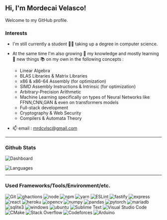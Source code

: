 ## **Hi, I'm Mordecai Velasco!**

Welcome to my GitHub profile.

### **Interests**

- I'm still currently a student :student: taking up a degree in computer science.
- At the same time I'm also growing 🌱 my knowledge and mostly learning :brain: new things :books: on my own in the following concepts :
  - Linear Algebra
  - BLAS Libraries & Matrix Libraries
  - x86 & x86-64 Assembly (for optimization)
  - SIMD Assembly Instructions & Intrinsic (for optimization)
  - Arbitrary-Precision Arithmetic
  - Machine Learning specifically on types of Neural Networks like FFNN,CNN,GAN & even on transformers models
  - Full-stack development
  - Cryptography & Web Security
  - Compilers & Automata Theory

- 📫 email : mrdcvlsc@gmail.com

-----

### **Github Stats**

![Dashboard](https://github-readme-stats.vercel.app/api?username=mrdcvlsc&show_icons=true&theme=default&count_private=true)

![Languages](https://github-readme-stats.vercel.app/api/top-langs/?username=mrdcvlsc&hide=html&layout=compact&langs_count=10&theme=default)

-----

### **Used Frameworks/Tools/Environment/etc.**

![Git](https://img.shields.io/badge/git-%23F05033.svg?style=for-the-badge&logo=git&logoColor=white)
![ghactions](https://img.shields.io/badge/GitHub_Actions-2088FF?style=for-the-badge&logo=github-actions&logoColor=white)
![node](https://img.shields.io/badge/Node.js-339933?style=for-the-badge&logo=nodedotjs&logoColor=white)
![npm](https://img.shields.io/badge/npm-CB3837?style=for-the-badge&logo=npm&logoColor=white)
![yarn](https://img.shields.io/badge/Yarn-2C8EBB?style=for-the-badge&logo=yarn&logoColor=white)
![ESLint](https://img.shields.io/badge/ESLint-4B3263?style=for-the-badge&logo=eslint&logoColor=white)
![fastify](https://img.shields.io/badge/fastify-202020?style=for-the-badge&logo=fastify&logoColor=white)
![express](https://img.shields.io/badge/Express.js-000000?style=for-the-badge&logo=express&logoColor=white)
![react](https://img.shields.io/badge/React-20232A?style=for-the-badge&logo=react&logoColor=61DAFB)
![heroku](https://img.shields.io/badge/Heroku-430098?style=for-the-badge&logo=heroku&logoColor=white)
![opencv](https://img.shields.io/badge/OpenCV-27338e?style=for-the-badge&logo=OpenCV&logoColor=white)
![numpy](https://img.shields.io/badge/Numpy-777BB4?style=for-the-badge&logo=numpy&logoColor=white)
![pandas](https://img.shields.io/badge/Pandas-2C2D72?style=for-the-badge&logo=pandas&logoColor=white)
![pytorch](https://img.shields.io/badge/PyTorch-EE4C2C?style=for-the-badge&logo=PyTorch&logoColor=white)
![mariadb](https://img.shields.io/badge/MariaDB-003545?style=for-the-badge&logo=mariadb&logoColor=white)
![sqlite3](https://img.shields.io/badge/SQLite-07405E?style=for-the-badge&logo=sqlite&logoColor=white)
![windows](https://img.shields.io/badge/Windows-0078D6?style=for-the-badge&logo=windows&logoColor=white)
![ubuntu](https://img.shields.io/badge/Ubuntu-E95420?style=for-the-badge&logo=ubuntu&logoColor=white)
![Sublime Text](https://img.shields.io/badge/sublime_text-%23575757.svg?style=for-the-badge&logo=sublime-text&logoColor=important)
![Visual Studio Code](https://img.shields.io/badge/Visual%20Studio%20Code-0078d7.svg?style=for-the-badge&logo=visual-studio-code&logoColor=white)
![CMake](https://img.shields.io/badge/CMake-%23008FBA.svg?style=for-the-badge&logo=cmake&logoColor=white)
![Stack Overflow](https://img.shields.io/badge/-Stackoverflow-FE7A16?style=for-the-badge&logo=stack-overflow&logoColor=white)
![Codeforces](https://img.shields.io/badge/Codeforces-445f9d?style=for-the-badge&logo=Codeforces&logoColor=white)
![Arduino](https://img.shields.io/badge/-Arduino-00979D?style=for-the-badge&logo=Arduino&logoColor=white)